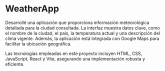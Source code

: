 # WeatherApp

Desarrollé una aplicación que proporciona información meteorológica detallada para la ciudad consultada. La interfaz muestra datos clave, como el nombre de la ciudad, el país, la temperatura actual y una descripción del clima vigente. Además, la aplicación está integrada con Google Maps para facilitar la ubicación geográfica. 

Las tecnologías empleadas en este proyecto incluyen HTML, CSS, JavaScript, React y Vite, asegurando una implementación robusta y eficiente.
